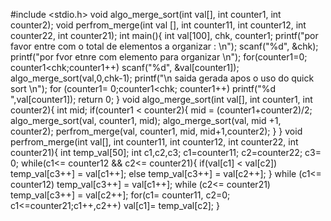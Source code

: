 #include <stdio.h>
void algo_merge_sort(int val[], int counter1, int counter2);
void perfrom_merge(int val [], int counter11, int counter12, int counter22, int counter21);
int main(){
    int val[100], chk, counter1;
    printf("por favor entre com o total de elementos a organizar : \n");
    scanf("%d", &chk);
    printf("por fvor etnre com elemento para organizar \n");
    for(counter1=0; counter1<chk;counter1++)
       scanf("%d", &val[counter1]);
    algo_merge_sort(val,0,chk-1);
    printf("\n saida gerada apos o uso do quick sort \n");
    for (counter1= 0;counter1<chk; counter1++)
    printf("%d ",val[counter1]);
    return 0;
    }
void algo_merge_sort(int val[], int counter1, int counter2){
    int mid;
    if(counter1 < counter2){
        mid = (counter1+counter2)/2;
        algo_merge_sort(val, counter1, mid);
        algo_merge_sort(val, mid +1, counter2);
        perfrom_merge(val, counter1, mid, mid+1,counter2);
    }
}
void perfrom_merge(int val[], int counter11, int counter12, int counter22, int counter21){
    int temp_val[50];
    int c1,c2,c3;
    c1=counter11;
    c2=counter22;
    c3= 0;
    while(c1<= counter12 && c2<= counter21){
        if(val[c1] < val[c2])
            temp_val[c3++] = val[c1++];
        else
            temp_val[c3++] = val[c2++];
    }
    while (c1<= counter12)
        temp_val[c3++] = val[c1++];
    while (c2<= counter21)
        temp_val[c3++] = val[c2++];
    for(c1= counter11, c2=0; c1<=counter21;c1++,c2++)
    val[c1]= temp_val[c2];
    }
